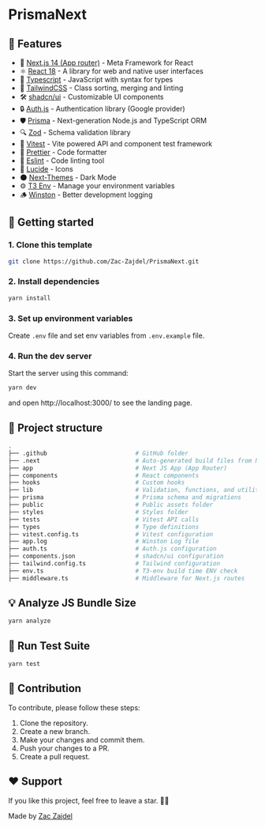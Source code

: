 # PrismaNext

## 🎉 Features

- 🚀 [Next.js 14 (App router)](https://nextjs.org/) - Meta Framework for React
- ⚛️ [React 18](https://react.dev/) - A library for web and native user interfaces
- 📘 [Typescript](https://www.typescriptlang.org/) - JavaScript with syntax for types
- 🎨 [TailwindCSS](https://tailwindcss.com/) - Class sorting, merging and linting
- 🛠️ [shadcn/ui](https://ui.shadcn.com/) - Customizable UI components
- 🔒 [Auth.js](https://authjs.dev/) - Authentication library (Google provider)
- 🛡️ [Prisma](https://www.prisma.io/) - Next-generation Node.js and TypeScript ORM
- 🔍 [Zod](https://zod.dev/) - Schema validation library
- 🧪 [Vitest](https://vitest.dev/) - Vite powered API and component test framework
- 💅 [Prettier](https://prettier.io/) - Code formatter
- 🧹 [Eslint](https://eslint.org/) - Code linting tool
- 🔹 [Lucide](https://lucide.dev/icons/) - Icons
- 🌑 [Next-Themes](https://github.com/pacocoursey/next-themes) - Dark Mode
- ⚙️ [T3 Env](https://env.t3.gg/) - Manage your environment variables
- 🪵 [Winston](https://github.com/winstonjs/winston) - Better development logging

## 🎯 Getting started

### 1. Clone this template

```bash
git clone https://github.com/Zac-Zajdel/PrismaNext.git
```

### 2. Install dependencies

```bash
yarn install
```

### 3. Set up environment variables

Create `.env` file and set env variables from `.env.example` file.

### 4. Run the dev server

Start the server using this command:

```bash
yarn dev
```

and open http://localhost:3000/ to see the landing page.

## 📁 Project structure

```bash
.
├── .github                         # GitHub folder
├── .next                           # Auto-generated build files from Next.js
├── app                             # Next JS App (App Router)
├── components                      # React components
├── hooks                           # Custom hooks
├── lib                             # Validation, functions, and utilities
├── prisma                          # Prisma schema and migrations
├── public                          # Public assets folder
├── styles                          # Styles folder
├── tests                           # Vitest API calls
├── types                           # Type definitions
├── vitest.config.ts                # Vitest configuration
├── app.log                         # Winston Log file
├── auth.ts                         # Auth.js configuration
├── components.json                 # shadcn/ui configuration
├── tailwind.config.ts              # Tailwind configuration
├── env.ts                          # T3-env build time ENV check
├── middleware.ts                   # Middleware for Next.js routes
```

## 💡 Analyze JS Bundle Size

```bash
yarn analyze
```

## 🧪 Run Test Suite

```bash
yarn test
```

## 🤝 Contribution

To contribute, please follow these steps:

1. Clone the repository.
2. Create a new branch.
3. Make your changes and commit them.
4. Push your changes to a PR.
5. Create a pull request.

## ❤️ Support

If you like this project, feel free to leave a star. 🌟😊

Made by <a href="https://github.com/Zac-Zajdel">Zac Zajdel</a>
